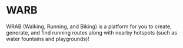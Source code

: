 # WARB
WRAB (Walking, Running, and Biking) is a platform for you to create, generate, and find running routes along with nearby hotspots (such as water fountains and playgrounds)!